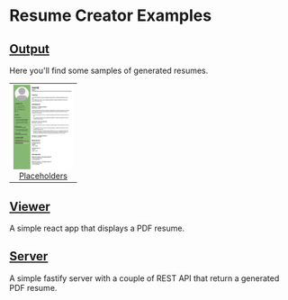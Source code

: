 # Resume Creator Examples

## [Output](./output)
Here you'll find some samples of generated resumes.

<table>
  <tbody>
    <tr>
      <td align="center" valign="top">
        <a href="./output/placeholders.pdf">
          <img height="150" src="./output/thumbnails/placeholders.png" />
        <br>
        </a>
        <a href="./output/placeholders.pdf">Placeholders</a>
      </td>
  </tbody>
</table>

## [Viewer](./viewer)
A simple react app that displays a PDF resume.

## [Server](./server)
A simple fastify server with a couple of REST API that return a generated PDF resume.
